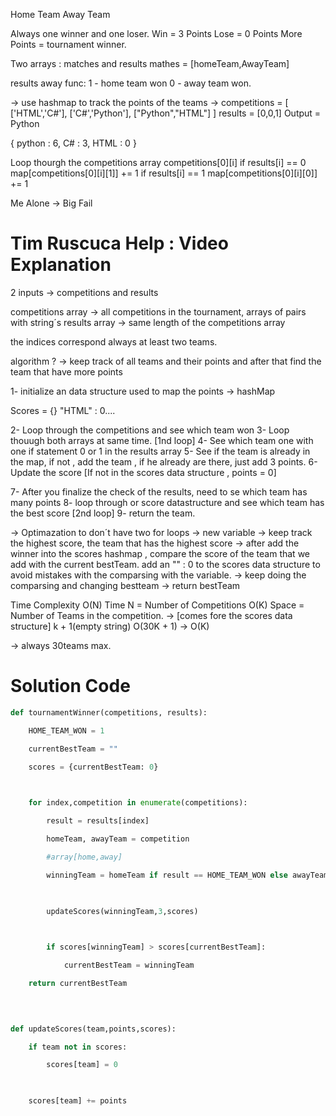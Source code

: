 
Home Team
Away Team

Always one winner and one loser.
Win = 3 Points
Lose = 0 Points
More Points = tournament winner.

Two arrays : matches and results
mathes = [homeTeam,AwayTeam]

results away func:
1 - home team won
0 - away team won.

-> use hashmap to track the points of the teams -> 
 competitions = [
     ['HTML','C#'],
     ['C#','Python'],
     ["Python","HTML"]
 ]
 results = [0,0,1]
 Output = Python

{
python : 6,
C# : 3,
HTML : 0
}

Loop thourgh the competitions array 
competitions[0][i]
if results[i] == 0 map[competitions[0][i][1]] += 1 
if results[i] == 1 map[competitions[0][i][0]] += 1

Me Alone -> Big Fail


# Tim Ruscuca Help : Video Explanation

2 inputs -> competitions and results

competitions array -> all competitions in the tournament, arrays of pairs with string´s 
results array -> same length of the competitions array

the indices correspond
always at least two teams.

algorithm ?
-> keep track of all teams and their points
and after that find the team that have more points

1- initialize an data structure used to map the points -> hashMap 

Scores = {}
"HTML" : 0....

2- Loop through the competitions and see which team won
3- Loop thouugh both arrays at same time. [1nd loop]
4- See which team one with one if statement 0 or 1 in the results array
5- See if the team is already in the map, if not , add the team , if he already are there, just add 3 points.
6- Update the score [If not in the scores data structure , points = 0]

7- After you finalize the check of the results, need to se which team has many points
8- loop through or score datastructure and see which team has the best score [2nd loop]
9- return the team.


-> Optimazation to don´t have two for loops
-> new variable -> keep track the highest score, the team that has the highest score
-> after add the winner into the scores hashmap , compare the score of the team that we add with the current bestTeam.
add an "" : 0 to the scores data structure to avoid mistakes with the comparsing with the variable.
-> keep doing the comparsing and changing bestteam
-> return bestTeam

Time Complexity
O(N) Time N = Number of Competitions
O(K) Space = Number of Teams in the competition. -> [comes fore the scores data structure]
k + 1(empty string)
O(30K + 1) -> O(K)

-> always 30teams max.


# Solution Code


```python
def tournamentWinner(competitions, results):

    HOME_TEAM_WON = 1

    currentBestTeam = ""

    scores = {currentBestTeam: 0}

  

    for index,competition in enumerate(competitions):

        result = results[index]

        homeTeam, awayTeam = competition

        #array[home,away]

        winningTeam = homeTeam if result == HOME_TEAM_WON else awayTeam

  

        updateScores(winningTeam,3,scores)

  

        if scores[winningTeam] > scores[currentBestTeam]:

            currentBestTeam = winningTeam

    return currentBestTeam

  
  

def updateScores(team,points,scores):

    if team not in scores:

        scores[team] = 0

  

    scores[team] += points
```
